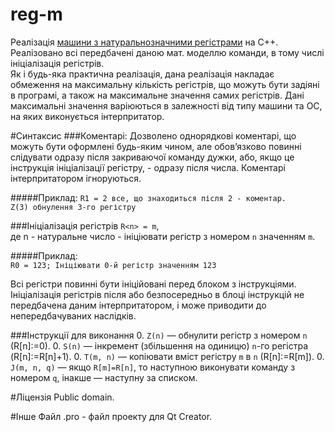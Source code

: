 reg-m
=====

Реалізація [машини з натуральнозначними регістрами](http://uk.wikipedia.org/wiki/%D0%9C%D0%B0%D1%88%D0%B8%D0%BD%D0%B0_%D0%B7_%D0%BD%D0%B0%D1%82%D1%83%D1%80%D0%B0%D0%BB%D1%8C%D0%BD%D0%BE%D0%B7%D0%BD%D0%B0%D1%87%D0%BD%D0%B8%D0%BC%D0%B8_%D1%80%D0%B5%D0%B3%D1%96%D1%81%D1%82%D1%80%D0%B0%D0%BC%D0%B8 "машини з натуральнозначними регістрами") на С++.  
Реалізовано всі передбачені даною мат. моделлю команди, в тому числі ініціалізація регістрів.  
Як і будь-яка практична реалізація, дана реалізація накладає обмеження на максимальну кількість регістрів, що можуть бути задіяні в програмі, а також на максимальне значення самих регістрів. Дані максимальні значення варіюються в залежності від типу машини та ОС, на яких виконується інтерпритатор.

#Синтаксис
###Коментарі:
Дозволено однорядкові коментарі, що можуть бути оформлені будь-яким чином, але обов’язково повинні слідувати одразу після закриваючої команду дужки, або, якщо це інструкція ініціалізації регістру, - одразу після числа. Коментарі інтерпритатором ігноруються.

#####Приклад:
`R1 = 2 все, що знаходиться після 2 - коментар.`  
`Z(3) обнулення 3-го регістру`

###Ініціалізація регістрів
`R<n> = m`,  
де n - натуральне число - ініціювати регістр з номером `n` значенням `m`.

#####Приклад:  
`R0 = 123; Ініціювати 0-й регістр значенням 123`


Всі регістри повинні бути ініційовані перед блоком з інструкціями. Ініціалізація регістрів після або безпосередньо в блоці інструкцій не передбачена даним інтерпритатором, і може приводити до непередбачуваних наслідків.
    
###Інструкції для виконання
0. `Z(n)` — обнулити регістр з номером `n` (R[n]:=0).
0. `S(n)` — інкремент (збільшення на одиницю) `n`-го регістра (R[n]:=R[n]+1).
0. `T(m, n)` — копіювати вміст регістру `m` в `n` (R[n]:=R[m]).
0. `J(m, n, q)` — якщо `R[m]=R[n]`, то наступною виконувати команду з номером `q`, інакше — наступну за списком.

#Ліцензія
Public domain.

#Інше
Файл .pro - файл проекту для Qt Creator.